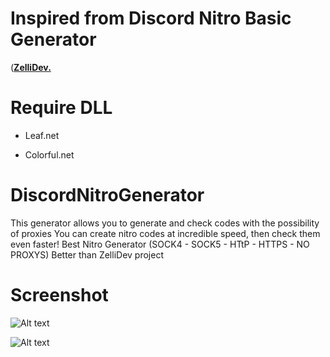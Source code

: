 # Inspired from Discord Nitro Basic Generator 
([**ZelliDev.**](http://github.com/ZelliDev)<br>

# Require DLL
- Leaf.net

- Colorful.net

# DiscordNitroGenerator
This generator allows you to generate and check codes with the possibility of proxies
You can create nitro codes at incredible speed, then check them even faster! Best Nitro Generator (SOCK4 - SOCK5 - HTtP - HTTPS - NO PROXYS) Better than ZelliDev project
# Screenshot

![Alt text](https://cdn.discordapp.com/attachments/693930557129883741/719297516843302992/unknown.png "Image2")

![Alt text](https://cdn.discordapp.com/attachments/702220902389252128/719296621464125460/unknown.png "Image1")

